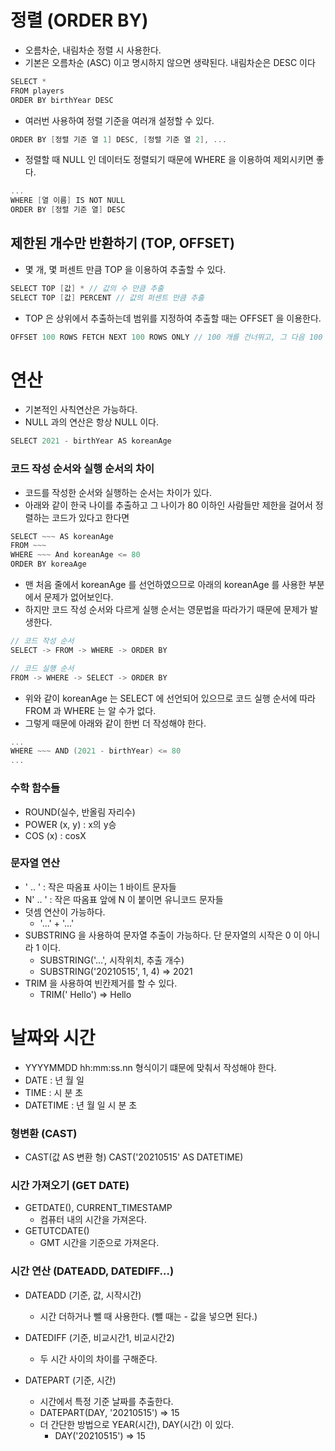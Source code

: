 정렬 (ORDER BY)
=====
- 오름차순, 내림차순 정렬 시 사용한다.
- 기본은 오름차순 (ASC) 이고 명시하지 않으면 생략된다. 내림차순은 DESC 이다
```C
SELECT *
FROM players
ORDER BY birthYear DESC
```

- 여러번 사용하여 정렬 기준을 여러개 설정할 수 있다.
```C
ORDER BY [정렬 기준 열 1] DESC, [정렬 기준 열 2], ...
```

- 정렬할 때 NULL 인 데이터도 정렬되기 때문에 WHERE 을 이용하여 제외시키면 좋다.
```C
...
WHERE [열 이름] IS NOT NULL
ORDER BY [정렬 기준 열] DESC
```

## 제한된 개수만 반환하기 (TOP, OFFSET)
- 몇 개, 몇 퍼센트 만큼 TOP 을 이용하여 추출할 수 있다.
```C
SELECT TOP [값] * // 값의 수 만큼 추출
SELECT TOP [값] PERCENT // 값의 퍼센트 만큼 추출
```
- TOP 은 상위에서 추출하는데 범위를 지정하여 추출할 때는 OFFSET 을 이용한다.
```C
OFFSET 100 ROWS FETCH NEXT 100 ROWS ONLY // 100 개를 건너뛰고, 그 다음 100 개
```

연산
=====
- 기본적인 사칙연산은 가능하다.
- NULL 과의 연산은 항상 NULL 이다.
```C
SELECT 2021 - birthYear AS koreanAge
```

### 코드 작성 순서와 실행 순서의 차이
- 코드를 작성한 순서와 실행하는 순서는 차이가 있다.
- 아래와 같이 한국 나이를 추출하고 그 나이가 80 이하인 사람들만 제한을 걸어서 정렬하는 코드가 있다고 한다면
```C
SELECT ~~~ AS koreanAge
FROM ~~~
WHERE ~~~ And koreanAge <= 80
ORDER BY koreaAge
```
- 맨 처음 줄에서 koreanAge 를 선언하였으므로 아래의 koreanAge 를 사용한 부분에서 문제가 없어보인다.
- 하지만 코드 작성 순서와 다르게 실행 순서는 영문법을 따라가기 때문에 문제가 발생한다.
```C
// 코드 작성 순서
SELECT -> FROM -> WHERE -> ORDER BY

// 코드 실행 순서
FROM -> WHERE -> SELECT -> ORDER BY
```
- 위와 같이 koreanAge 는 SELECT 에 선언되어 있으므로 코드 실행 순서에 따라 FROM 과 WHERE 는 알 수가 없다.
- 그렇게 때문에 아래와 같이 한번 더 작성해야 한다.
```C
...
WHERE ~~~ AND (2021 - birthYear) <= 80
...
```

### 수학 함수들
- ROUND(실수, 반올림 자리수)
- POWER (x, y) : x의 y승
- COS (x) : cosX

### 문자열 연산
- ' .. ' : 작은 따옴표 사이는 1 바이트 문자들
- N' .. ' : 작은 따옴표 앞에 N 이 붙이면 유니코드 문자들
- 덧셈 연산이 가능하다. 
  - '...' + '...'
- SUBSTRING 을 사용하여 문자열 추출이 가능하다. 단 문자열의 시작은 0 이 아니라 1 이다.
  - SUBSTRING('...', 시작위치, 추출 개수)
  - SUBSTRING('20210515', 1, 4) => 2021
- TRIM 을 사용하여 빈칸제거를 할 수 있다.
  - TRIM('     Hello') => Hello

날짜와 시간
=====
- YYYYMMDD hh:mm:ss.nn 형식이기 떄문에 맞춰서 작성해야 한다.
- DATE : 년 월 일
- TIME : 시 분 초
- DATETIME : 년 월 일 시 분 초

### 형변환 (CAST)
- CAST(값 AS 변환 형)
  CAST('20210515' AS DATETIME)
  
### 시간 가져오기 (GET DATE)
- GETDATE(), CURRENT_TIMESTAMP
  - 컴퓨터 내의 시간을 가져온다.
- GETUTCDATE()
  - GMT 시간을 기준으로 가져온다.

### 시간 연산 (DATEADD, DATEDIFF...)
- DATEADD (기준, 값, 시작시간)
  - 시간 더하거나 뺄 때 사용한다. (뺄 때는 - 값을 넣으면 된다.)

- DATEDIFF (기준, 비교시간1, 비교시간2)
  - 두 시간 사이의 차이를 구해준다.

- DATEPART (기준, 시간)
  - 시간에서 특정 기준 날짜를 추출한다.
  - DATEPART(DAY, '20210515') => 15
  - 더 간단한 방법으로 YEAR(시간), DAY(시간) 이 있다.
    - DAY('20210515') => 15
